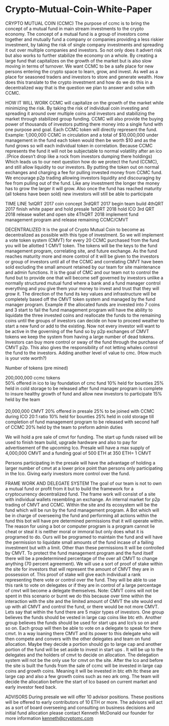# Crypto-Mutual-Coin-White-Paper

CRYPTO MUTUAL COIN (CCMC)
The purpose of ccmc is to bring the concept of a mutual fund in main stream investments to the crypto economy. The concept of a mutual fund is a group of investors come together and mutually fund a company or companies providing a less riskier investment, by taking the risk of single company investments and spreading it out over multiple companies and investors. So not only does it advert risk but also works to further stabilize the economy on a whole. By creating a large fund that capitalizes on the growth of the market but is also slow moving in terms of turnover. We want CCMC to be a safe place for new persons entering the crypto space to learn, grow, and invest. As well as a place for seasoned traders and investors to store and generate wealth.
 How does this translate to the crypto investment and how do we do this in a decentralized way that is the question we plan to answer and solve with CCMC.




HOW IT WILL WORK
CCMC will capitalize on the growth of the market while minimizing the risk. By taking the risk of individual coin investing and spreading it around over multiple coins and investors and stabilizing the market through stabilized group funding. CCMC will also provide the buying power of thousands of investors putting there money into a single fund with one purpose and goal. Each CCMC token will directly represent the fund. Example: 1,000,000 CCMC in circulation and a total of $10,000,000 under management in the fund each token would then be worth $10 and as the fund grows so will each individual token in correlation. Because CCMC represents the fund it will not be subjectable to normal volatility after an ico .(Price doesn’t drop like a rock from investors dumping there holdings)  
Which leads us to our next question how do we protect the fund (CCMC), and still allow liquidity to our investors. By putting the token out on normal exchanges and charging a fee for pulling invested money from CCMC fund. We encourage p2p trading allowing investors liquidity and discouraging by fee from pulling out of the fund. Like any investment the longer the money has to grow the larger it will grow. Also once the fund has reached maturity (all tokens have been sold) new investors will still be able to participate 
	

TIME LINE
1stQRT 2017 coin concept 
3rdQRT 2017 begin team build
4thQRT 2017 finish white paper and hold presale
1stQRT 2018 hold ICO
3rd QRT 2018 release wallet and open site
4ThQRT 2018  implement fund management program and release remaining CCMC/CMVT 






DECENTRALIZED 
It is the goal of Crypto Mutual Coin to become as decentralized as possible with this type of investment. So we will implement a vote token system (CMVT) for every 20 CCMC purchased from the fund you will be allotted 1 CMVT token. The tokens will be the keys to the fund management program, correlating site, and future exchange. As the fund reaches maturity more and more control of it will be given to the investors or group of investors until all of the CCMC and correlating CMVT have been sold excluding the small amount retained by our team for site maintenance and admin functions. It is the goal of CMC and our team not to control the fund but to provide one that will become self governed by investors unlike a normally structured mutual fund where a bank and a fund manager control everything and you give them your money to invest and trust that they will grow it.  The direction of the fund its key values and infrastructure will be completely based off the CMVT token system and managed by the fund manager program. Example if the allocated funds are invested into 7 coins and 3 start to fail the fund management program will have the ability to liquidate the three invested coins and reallocate the funds to the remaining coins until the groups of investors can decide on how to proceed weather to start a new fund or add to the existing. Now not every investor will want to be active in the governing of the fund so by p2p exchanges of CMVT tokens we keep the system from having a large number of dead tokens. Investors can buy more control or sway of the fund through the purchase of CMVT p2p. This also gives the responsibility of not letting whales control the fund to the investors. Adding another level of value to cmc. (How much is your vote worth?) 


Number of tokens (pre mined)

200,000,000 ccmc tokens   
50% offered in ico to lay foundation of cmc fund
10% held for bounties
25% held in cold storage to be released after fund manager program is complete to insure healthy growth of fund and allow new investors to participate
15% held by the team

20,000,000 CMVT
20% offered in presale
25% to be joined with CCMC during ICO 20:1 ratio
10% held for bounties
25% held in cold storage till completion of fund management program to be released with second half of CCMC
20% held by the team to preform admin duties


We will hold a pre sale of cmvt  for  funding. The start up funds raised will be used to finish team build, upgrade hardware and also to pay for advertisement of the upcoming Ico.
Presale will have a max supply of 4,000,000 CMVT and a funding goal of 500 ETH at 
350 ETH= 1 CMVT

Persons participating in the presale will have the advantage of holding a larger number of cmvt at a lower price point than persons only participating in the Ico. Giving early investors more control over the fund.


FRAME WORK AND DELEGATE SYSTEM
The goal of our team is not to own a mutual fund or profit from it but to build the framework for a cryptocurrency decentralized fund. The frame work will consist of a site with individual wallets resembling an exchange.  An internal market for p2p trading of CMVT and CCMC. Within the site and its ecosystem will be the fund which will be run by the fund management program. A Bot which will be in charge of overseeing the fund and performing all actions within the fund this bot will have pre determined permissions that it will operate within. The reason for using a bot or computer program is a program cannot lie cheat or steal it is neither moral or immoral but only does what it is programed to do. Ours will be programed to maintain the fund and will have the permission to liquidate small amounts of the fund incase of a failing investment but with a limit. Other than these permissions It will  be controlled by CMVT. To protect the fund management program and the fund itself there will be a predetermined percentage of the over all CMVT to change anything (70 percent agreement). 
We will use a sort of proof of stake within the site for investors that will represent the amount of CMVT they are in possession of. This proof of stake will  give each individual a rank representing there vote or control over the fund. They will be able to use this rank to vote on delegates or if they are in control of a large percentage of cmvt will become a delegate themselves. Note: CMVT coins will not be spent in this scenario or burnt we do this because over time within the interaction with the site and the limited amount of CMVT the site would end up with all CMVT and control the fund, or there would be not more CMVT.
 Lets say that within the fund there are 5 major types of investors. One group believes the funds should be vested in large cap coins like btc eth. Another group believes the funds should be used for start ups and Ico’s so on and so on. Each group will then be able to vote on a delegate to speak for there cmvt. In a way loaning there CMVT and its power to this delegate who will then compete and convers with the other delegates and team on fund allocation. Maybe they decide a portion should go to large cap and another portion of the fund will be set aside to invest in start ups . It will be up to the delegates and the holders of cmvt to decide on allocation. The delegation system will not be the only use for cmvt on the site. After the Ico and before the site is built the funds from the sale of ccmc will be invested in large cap coins and growth coins. Meaning it will be invested in btc eth ltc these are large cap and also a few growth coins such as neo ark omg. The team will decide the allocation before the start of Ico based on current market and early investor feed back.




ADVISORS
During presale we will offer 10 advisor positions. These positions will be offered to early contributors of 10 ETH or more.
The advisors will act as a sort of board overseeing and consulting on business decisions and initial fund allocation please contact Kenneth McDonald our founder for more information kenneth@cryptomc.com 
